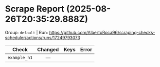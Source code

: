 # Scrape Report (2025-08-26T20:35:29.888Z)

Group: `default`  |  Run: https://github.com/AlbertoRoca96/scraping-checks-scheduler/actions/runs/17249793073

| Check | Changed | Keys | Error |
|---|:---:|:--|:--|
| `example_h1` | — |  |  |
